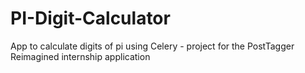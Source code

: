 # PI-Digit-Calculator
App to calculate digits of pi using Celery - project for the PostTagger Reimagined internship application

